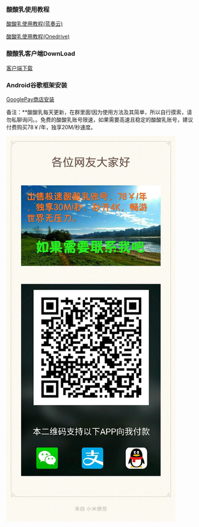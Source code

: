 ### 酸酸乳使用教程
[酸酸乳使用教程(蓝奏云)](https://www.lanzous.com/b258733)

[酸酸乳使用教程(Onedrive)](https://1drv.ms/f/s!AmWIHMwCirfbc415hslnRCrXp5s)

### 酸酸乳客户端DownLoad
[客户端下载](https://www.lanzous.com/b0v9x9zc)

### Android谷歌框架安装
[GooglePay商店安装](https://www.lanzous.com/i4fmuyf
)

备注：**酸酸乳每天更新，在群里面!因为使用方法及其简单，所以自行摸索，请勿私聊询问。。免费的酸酸乳账号限速，如果需要高速且稳定的酸酸乳账号，建议付费购买78￥/年，独享20M/秒速度。

![](https://github.com/jp4593425/ssr-/blob/master/%E5%87%BA%E5%94%AE%E9%85%B8%E9%85%B8%E4%B9%B3.jpg)
